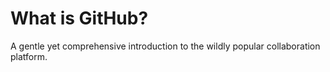 # What is GitHub?
A gentle yet comprehensive introduction to the wildly popular collaboration platform. 
